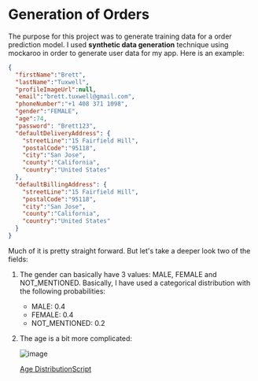 ﻿# Generation of Orders

The purpose for this project was to generate training data for a order prediction model. I used __synthetic data generation__ technique using mockaroo in order to generate user data for my app. Here is an example:

```json
{
  "firstName":"Brett",
  "lastName":"Tuxwell",
  "profileImageUrl":null,
  "email":"brett.tuxwell@gmail.com",
  "phoneNumber":"+1 408 371 1098",
  "gender":"FEMALE",
  "age":74,
  "password": "Brett123",
  "defaultDeliveryAddress": {
    "streetLine":"15 Fairfield Hill",
    "postalCode":"95118",
    "city":"San Jose",
    "county":"California",
    "country":"United States"
  },
  "defaultBillingAddress": {
    "streetLine":"15 Fairfield Hill",
    "postalCode":"95118",
    "city":"San Jose",
    "county":"California",
    "country":"United States"
  }
}
```

Much of it is pretty straight forward. But let's take a deeper look two of the fields:
1. The gender can basically have 3 values: MALE, FEMALE and NOT_MENTIONED. Basically, I have used a categorical distribution with the following probabilities:
   - MALE: 0.4
   - FEMALE: 0.4
   - NOT_MENTIONED: 0.2
2. The age is a bit more complicated:
   
   ![image](https://github.com/user-attachments/assets/91e833e4-e9d7-4b15-9652-cde6b3c35749)

   [Age DistributionScript](./user_age_distribution.ipynb)

   
